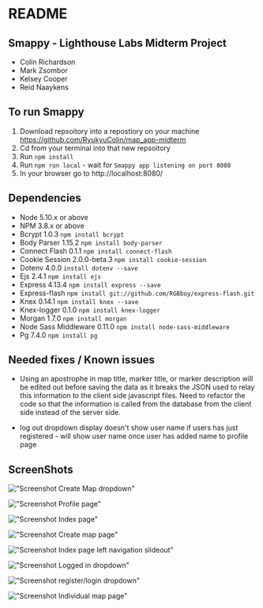 # README

## Smappy - Lighthouse Labs Midterm Project
- Colin Richardson
- Mark Zsombor
- Kelsey Cooper
- Reid Naaykens

## To run Smappy

1. Download repsoitory into a repostiory on your machine
 https://github.com/RyukyuColin/map_app-midterm
2. Cd from your terminal into that new repsoitory
3. Run `npm install`
4. Run `npm run local` - wait for `Smappy app listening on port 8080`
5. In your browser go to http://localhost:8080/



## Dependencies

- Node 5.10.x or above
- NPM 3.8.x or above
- Bcrypt 1.0.3 `npm install bcrypt`
- Body Parser 1.15.2 `npm install body-parser`
- Connect Flash 0.1.1 `npm install connect-flash`
- Cookie Session 2.0.0-beta.3 `npm install cookie-session`
- Dotenv 4.0.0 `install dotenv --save`
- Ejs 2.4.1 `npm install ejs`
- Express 4.13.4 `npm install express --save`
- Express-flash `npm install git://github.com/RGBboy/express-flash.git`
- Knex 0.14.1 `npm install knex --save`
- Knex-logger 0.1.0 `npm install knex-logger`
- Morgan 1.7.0 `npm install morgan`
- Node Sass Middleware 0.11.0 `npm install node-sass-middleware`
- Pg 7.4.0 `npm install pg`

## Needed fixes / Known issues

- Using an apostrophe in map title, marker title, or marker description will be edited out before saving the data as it breaks the JSON used to relay this information to the client side javascript files. Need to refactor the code so that the information is called from the database from the client side instead of the server side.

- log out dropdown display doesn't show user name if users has just registered - will show user name once user has added name to profile page

## ScreenShots

!["Screenshot Create Map dropdown"](https://github.com/RyukyuColin/map_app-midterm/blob/master/images/Create-map-dropdown.png?raw=true)

!["Screenshot Profile page"](https://github.com/RyukyuColin/map_app-midterm/blob/master/images/Profile-page.png?raw=true)

!["Screenshot Index page"](https://github.com/RyukyuColin/map_app-midterm/blob/master/images/Smappy_index_page.png?raw=true)

!["Screenshot Create map page"](https://github.com/RyukyuColin/map_app-midterm/blob/master/images/create-map-page.png?raw=true)

!["Screenshot Index page left navigation slideout"](https://github.com/RyukyuColin/map_app-midterm/blob/master/images/left-navigation-out.png?raw=true)

!["Screenshot Logged in dropdown"](https://github.com/RyukyuColin/map_app-midterm/blob/master/images/logged-in-dropdown.png?raw=true)

!["Screenshot register/login dropdown"](https://github.com/RyukyuColin/map_app-midterm/blob/master/images/login:register-slideout.png?raw=true)

!["Screenshot Individual map page"](https://github.com/RyukyuColin/map_app-midterm/blob/master/images/map-page.png?raw=true)


